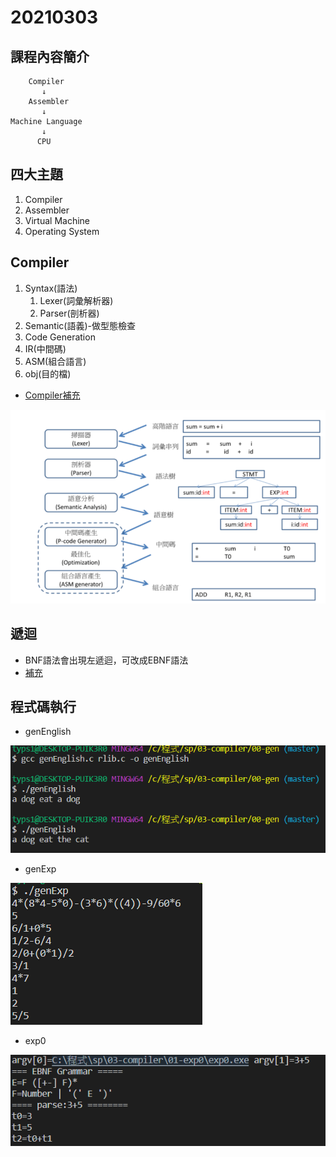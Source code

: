 # 20210303
## 課程內容簡介     
        Compiler
           ↓ 
        Assembler
           ↓     
    Machine Language
           ↓
          CPU

## 四大主題
1. Compiler
2. Assembler
3. Virtual Machine
4. Operating System

## Compiler
1. Syntax(語法)
    1. Lexer(詞彙解析器)
    2. Parser(剖析器)
2. Semantic(語義)-做型態檢查
3. Code Generation
4. IR(中間碼)
5. ASM(組合語言)
6. obj(目的檔)
* [Compiler補充](http://programmermedia.org/root/%E9%99%B3%E9%8D%BE%E8%AA%A0/%E8%AA%B2%E7%A8%8B/%E7%B3%BB%E7%B5%B1%E7%A8%8B%E5%BC%8F/03-compiler/%E7%B7%A8%E8%AD%AF%E5%99%A8%E7%B0%A1%E4%BB%8B.md)

![picture](https://github.com/victor0520/sp109b/blob/main/note/bitmap/compiler.png)

## 遞迴
* BNF語法會出現左遞迴，可改成EBNF語法
* [補充](http://programmermedia.org/root/%E9%99%B3%E9%8D%BE%E8%AA%A0/%E8%AA%B2%E7%A8%8B/%E7%B3%BB%E7%B5%B1%E7%A8%8B%E5%BC%8F/03-compiler/%E9%AB%98%E9%9A%8E%E8%AA%9E%E8%A8%80%E7%9A%84%E8%AA%9E%E6%B3%95.md)

## 程式碼執行
* genEnglish

![picture](https://github.com/victor0520/sp109b/blob/main/note/bitmap/genEnglish.png)

* genExp

![picture](https://github.com/victor0520/sp109b/blob/main/note/bitmap/genExp.png)

* exp0

![picture](https://github.com/victor0520/sp109b/blob/main/note/bitmap/exp0.png)